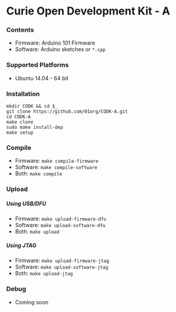 # Curie Open Development Kit - A

### Contents

  - Firmware: Arduino 101 Firmware
  - Software: Arduino sketches or `*.cpp`

### Supported Platforms
 - Ubuntu 14.04 - 64 bit

### Installation
```
mkdir CODK && cd $_
git clone https://github.com/01org/CODK-A.git
cd CODK-A
make clone
sudo make install-dep
make setup
```

### Compile
- Firmware: `make compile-firmware`
- Software: `make compile-software`
- Both: `make compile`

### Upload

##### Using USB/DFU
- Firmware: `make upload-firmware-dfu`
- Software: `make upload-software-dfu`
- Both: `make upload`

##### Using JTAG
- Firmware: `make upload-firmware-jtag`
- Software: `make upload-software-jtag`
- Both: `make upload-jtag`

### Debug
- Coming soon
